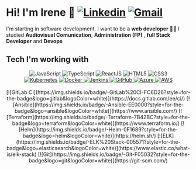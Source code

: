 <h1>Hi! I'm Irene 👋 <a href="https://www.linkedin.com/in/irene-matamala-munyoz-49a83024b/" target="_blank"><img alt='Linkedin' src='https://img.shields.io/badge/-Linkedin-blue?style=flat-square&logo=Linkedin&logoColor=white' /></a> <a href="mailto:irenematamala@gmail.com" target="_blank"><img alt='Gmail' src='https://img.shields.io/badge/-Gmail-c14438?style=flat-square&logo=Gmail&logoColor=white' /></a></h1>

I'm starting in software development.
I want to be a **web developer** 👨‍💻
I studied **Audiovisual Comunication**, **Administration (FP)** ,  **full Stack Developer** and **Devops**

## Tech I'm working with
<div align="center">
  <img alt='JavaScript' src='https://img.shields.io/badge/-Javascript-F7DF1E?style=for-the-badge&logo=javascript&logoColor=white' /></a>
  <img alt='TypeScript' src='https://img.shields.io/badge/-TypeScript-3178C6?style=for-the-badge&logo=typescript&logoColor=white' /></a>
  <img alt='ReactJS' src='https://img.shields.io/badge/-ReactJS-61DAFB?style=for-the-badge&logo=react&logoColor=white' /></a> 
  <img alt='HTML5' src='https://img.shields.io/badge/-HTML5-E34F26?style=for-the-badge&logo=html5&logoColor=white' /></a>
  <img alt='CSS3' src='https://img.shields.io/badge/-CSS3-1572B6?style=for-the-badge&logo=css3&logoColor=white' /></a>
  </br>
  <a href="https://kubernetes.io/" target="_blank" rel="noopener">
  <img alt="Kubernetes" src="https://img.shields.io/badge/-Kubernetes-326CE5?style=for-the-badge&logo=kubernetes&logoColor=white" /></a>
  <a href="https://www.docker.com/" target="_blank" rel="noopener">
  <img alt="Docker" src="https://img.shields.io/badge/-Docker-2496ED?style=for-the-badge&logo=docker&logoColor=white" />
</a>
<a href="https://www.jenkins.io/" target="_blank" rel="noopener">
  <img alt="Jenkins" src="https://img.shields.io/badge/-Jenkins-F24E1E?style=for-the-badge&logo=jenkins&logoColor=white" />
</a>
<a href="https://github.com/" target="_blank" rel="noopener">
  <img alt="GitHub" src="https://img.shields.io/badge/-GitHub-181717?style=for-the-badge&logo=github&logoColor=white" />
</a>
<a href="https://azure.microsoft.com/" target="_blank" rel="noopener">
  <img alt="Azure" src="https://img.shields.io/badge/-Azure-0078D4?style=for-the-badge&logo=microsoft-azure&logoColor=white" />
</a>
<a href="https://aws.amazon.com/" target="_blank" rel="noopener">
  <img alt="AWS" src="https://img.shields.io/badge/-AWS-232F3E?style=for-the-badge&logo=amazonaws&logoColor=white" />
</a>
</a>

  <br/> 
  <br>
  [![GitLab CI](https://img.shields.io/badge/-GitLab%20CI-FC6D26?style=for-the-badge&logo=gitlab&logoColor=white)](https://docs.gitlab.com/ee/ci/)
  [![Ansible](https://img.shields.io/badge/-Ansible-EE0000?style=for-the-badge&logo=ansible&logoColor=white)](https://www.ansible.com/)
  [![Terraform](https://img.shields.io/badge/-Terraform-7B42BC?style=for-the-badge&logo=terraform&logoColor=white)](https://www.terraform.io/)
  [![Helm](https://img.shields.io/badge/-Helm-0F1689?style=for-the-badge&logo=helm&logoColor=white)](https://helm.sh/)
  [![ELK](https://img.shields.io/badge/-ELK%20Stack-005571?style=for-the-badge&logo=elasticsearch&logoColor=white)](https://www.elastic.co/what-is/elk-stack)
  [![Git](https://img.shields.io/badge/-Git-F05032?style=for-the-badge&logo=git&logoColor=white)](https://git-scm.com/)
  <br/>
</div>
